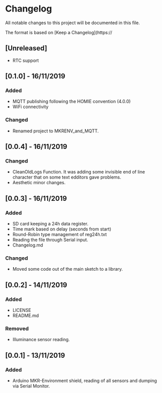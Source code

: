 # Changelog
All notable changes to this project will be documented in this file.

The format is based on [Keep a Changelog](https://

## [Unreleased]
- RTC support

## [0.1.0] - 16/11/2019
### Added
- MQTT publishing following the HOMIE convention (4.0.0)
- WiFi connectivity

### Changed
- Renamed project to MKRENV_and_MQTT.

## [0.0.4] - 16/11/2019
### Changed
- CleanOldLogs Function. It was adding some invisible end of line character that on some text edditors gave problems.
- Aesthetic minor changes.

## [0.0.3] - 16/11/2019
### Added
- SD card keeping a 24h data register.
- Time mark based on delay (seconds from start)
- Round-Robin type management of reg24h.txt
- Reading the file through Serial input.
- Changelog.md

### Changed
- Moved some code out of the main sketch to a library.

## [0.0.2] - 14/11/2019
### Added
- LICENSE
- README.md
### Removed
- Illuminance sensor reading.

## [0.0.1] - 13/11/2019
### Added
- Arduino MKR-Environment shield, reading of all sensors and dumping via Serial Monitor.